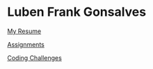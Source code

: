 # Luben Frank Gonsalves

[My Resume](resume/LubenResume.pdf)

[Assignments](assignments/)

[Coding Challenges](coding-challenges/)